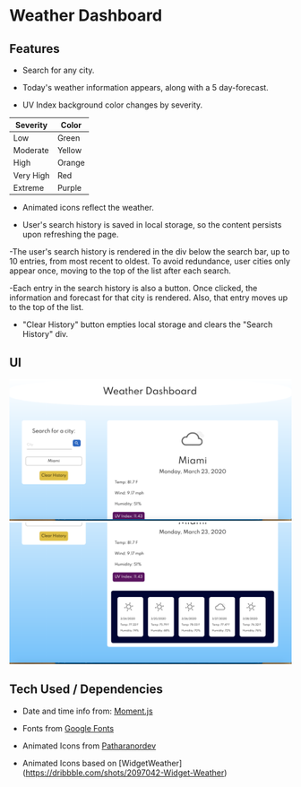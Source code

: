 # Weather Dashboard

## Features

- Search for any city. 

- Today's weather information appears, along with a 5 day-forecast.

- UV Index background color changes by severity.

Severity      | Color
------------- | -------------
Low           | Green
Moderate      | Yellow
High          | Orange
Very High     | Red
Extreme       | Purple

- Animated icons reflect the weather.

- User's search history is saved in local storage, so the content persists upon refreshing the page.

-The user's search history is rendered in the div below the search bar, up to 10 entries, from most recent to oldest. To avoid redundance, user cities only appear once, moving to the top of the list after each search.

-Each entry in the search history is also a button. Once clicked, the information and forecast for that city is rendered. Also, that entry moves up to the top of the list.

- "Clear History" button empties local storage and clears the "Search History" div.

## UI 

![](assets/images/weatherUI1.png)
![](assets/images/weatherUI2.png)



## Tech Used / Dependencies

- Date and time info from: [Moment.js](https://moment.js.com/)

- Fonts from [Google Fonts](https://fonts.google.com/)

- Animated Icons from [Patharanordev](https://github.com/patharanordev/weather-icon-animated) 

- Animated Icons based on [WidgetWeather] (https://dribbble.com/shots/2097042-Widget-Weather)